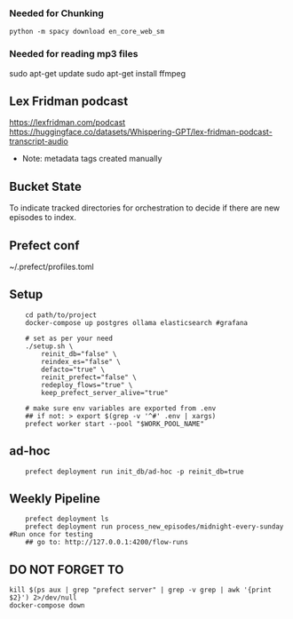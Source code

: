 <!-- pgcli postgresql://postgres:example@localhost:5432/lex_fridman_podcast -->
<!-- Update docker-compose to have es volume as docker volume not local dir -->

### Needed for Chunking
```python -m spacy download en_core_web_sm```

### Needed for reading mp3 files
sudo apt-get update
sudo apt-get install ffmpeg

## Lex Fridman podcast
https://lexfridman.com/podcast
https://huggingface.co/datasets/Whispering-GPT/lex-fridman-podcast-transcript-audio
- Note: metadata tags created manually

## Bucket State
To indicate tracked directories for orchestration to decide if there are new episodes to index.

## Prefect conf
~/.prefect/profiles.toml

## Setup
```
    cd path/to/project
    docker-compose up postgres ollama elasticsearch #grafana

    # set as per your need
    ./setup.sh \
        reinit_db="false" \
        reindex_es="false" \
        defacto="true" \
        reinit_prefect="false" \
        redeploy_flows="true" \
        keep_prefect_server_alive="true" 

    # make sure env variables are exported from .env
    ## if not: > export $(grep -v '^#' .env | xargs)
    prefect worker start --pool "$WORK_POOL_NAME"
```

## ad-hoc
```
    prefect deployment run init_db/ad-hoc -p reinit_db=true
```

## Weekly Pipeline
```
    prefect deployment ls
    prefect deployment run process_new_episodes/midnight-every-sunday #Run once for testing
    ## go to: http://127.0.0.1:4200/flow-runs
```

## DO NOT FORGET TO
```
kill $(ps aux | grep "prefect server" | grep -v grep | awk '{print $2}') 2>/dev/null
docker-compose down
```